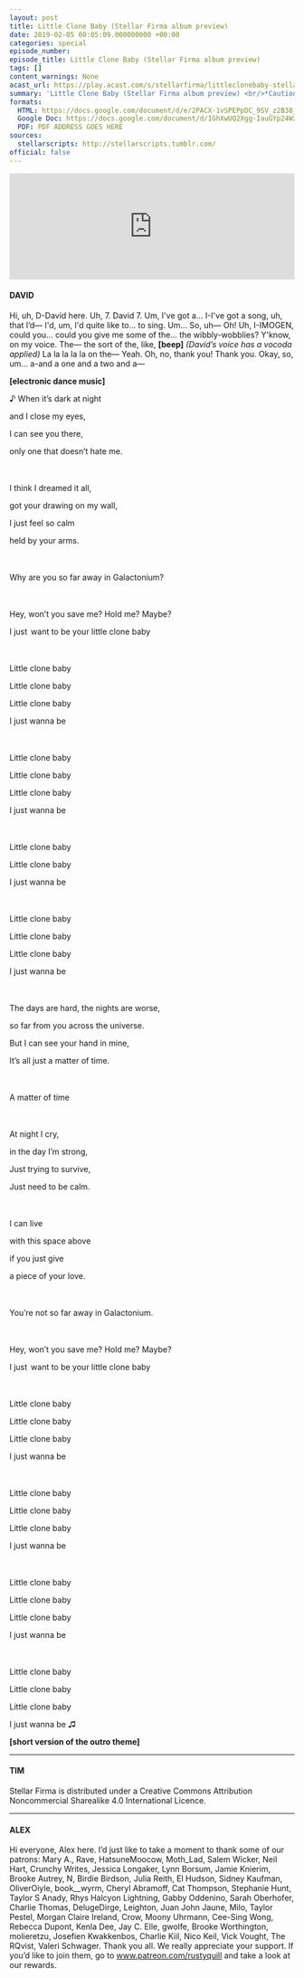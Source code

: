 ```yaml
---
layout: post
title: Little Clone Baby (Stellar Firma album preview)
date: 2019-02-05 00:05:09.000000000 +00:00
categories: special
episode_number:
episode_title: Little Clone Baby (Stellar Firma album preview)
tags: []
content_warnings: None
acast_url: https://play.acast.com/s/stellarfirma/littleclonebaby-stellarfirmaalbumpreview-
summary: 'Little Clone Baby (Stellar Firma album preview) <br/>*Caution* Board sanctioned mandatory fun inbound. <br/><br/>Confidential preview. Cosmic Lounge employee cabaret night. <br/><br/>Unauthorised distribution of content will result in DMCA (Deadly Metal Claw Attack) takedown.'
formats:
  HTML: https://docs.google.com/document/d/e/2PACX-1vSPEPpDC_9SV_z2B38j_hCtFu-a0I1RQjb3lS2JRW2gRgByETcfuWG3J8qmlr6EvLJMF40svURTu3eU/pub#_=_
  Google Doc: https://docs.google.com/document/d/1GhXwUQ2Xgg-IauGYp24Wzx0fUMA3Jr4y1ApRRaspYDI/edit?usp=sharing
  PDF: PDF ADDRESS GOES HERE
sources:
  stellarscripts: http://stellarscripts.tumblr.com/
official: false
---
```


<iframe title="Embed Player" width="100%" height="188px" src="https://embed.acast.com/stellarfirma/littleclonebaby-stellarfirmaalbumpreview-" scrolling="no" frameBorder="0" style="border:none;overflow:hidden;"></iframe>

#### DAVID

Hi, uh, D-David here. Uh, 7. David 7. Um, I've got a... I-I've got a song, uh, that I’d— I'd, um, I'd quite like to... to sing. Um... So, uh— Oh! Uh, I-IMOGEN, could you... could you give me some of the... the wibbly-wobblies? Y'know, on my voice. The— the sort of the, like, __[beep]__ *(David’s voice has a vocoda applied)* La la la la la on the— Yeah. Oh, no, thank you! Thank you. Okay, so, um... a-and a one and a two and a—

__[electronic dance music]__

♪ When it’s dark at night

and I close my eyes,

I can see you there, 

only one that doesn’t hate me.  



<br><br>I think I dreamed it all, 

got your drawing on my wall,

I just feel so calm 

held by your arms.  



<br><br>Why are you so far away in Galactonium?  



<br><br>Hey, won’t you save me? Hold me? Maybe?  

I just  want to be your little clone baby  



<br><br>Little clone baby

Little clone baby

Little clone baby

I just wanna be



<br><br>Little clone baby

Little clone baby

Little clone baby

I just wanna be



<br><br>Little clone baby

Little clone baby

I just wanna be



<br><br>Little clone baby

Little clone baby

Little clone baby

I just wanna be



<br><br>The days are hard, the nights are worse,

so far from you across the universe.

But I can see your hand in mine,

It’s all just a matter of time.



<br><br>A matter of time



<br><br>At night I cry,

in the day I’m strong,

Just trying to survive,

Just need to be calm.



<br><br>I can live

with this space above

if you just give

a piece of your love.



<br><br>You’re not so far away in Galactonium.



<br><br>Hey, won’t you save me? Hold me? Maybe?  

I just  want to be your little clone baby



<br><br>Little clone baby

Little clone baby

Little clone baby

I just wanna be



<br><br>Little clone baby

Little clone baby

Little clone baby

I just wanna be



<br><br>Little clone baby

Little clone baby

Little clone baby

I just wanna be



<br><br>Little clone baby

Little clone baby

Little clone baby

I just wanna be ♫

__[short version of the outro theme]__

------

#### TIM

Stellar Firma is distributed under a Creative Commons Attribution Noncommercial Sharealike 4.0 International Licence.

------

#### ALEX

Hi everyone, Alex here. I’d just like to take a moment to thank some of our patrons: Mary A., Rave, HatsuneMoocow, Moth_Lad, Salem Wicker, Neil Hart, Crunchy Writes, Jessica Longaker, Lynn Borsum, Jamie Knierim, Brooke Autrey, N, Birdie Birdson, Julia Reith, El Hudson, Sidney Kaufman, OliverOiyle, book__wyrm, Cheryl Abramoff, Cat Thompson, Stephanie Hunt, Taylor S Anady, Rhys Halcyon Lightning, Gabby Oddenino, Sarah Oberhofer, Charlie Thomas, DelugeDirge, Leighton, Juan John Jaune, Milo, Taylor Pestel, Morgan Claire Ireland, Crow, Moony Uhrmann, Cee-Sing Wong, Rebecca Dupont, Kenla Dee, Jay C. Elle, gwolfe, Brooke Worthington, molieretzu, Josefien Kwakkenbos, Charlie Kiil, Nico Keil, Vick Vought, The RQvist, Valeri Schwager. Thank you all. We really appreciate your support. If you’d like to join them, go to www.patreon.com/rustyquill and take a look at our rewards.
